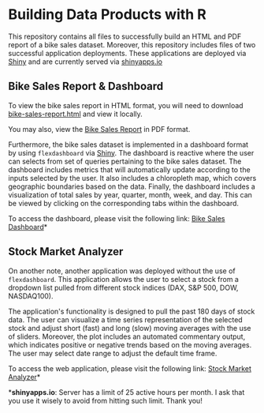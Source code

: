# Building Data Products with R

This repository contains all files to successfully build an HTML and PDF report of a bike sales dataset. Moreover, this repository includes files of two successful application deployments. These applications are deployed via [Shiny](https://shiny.rstudio.com/) and are currently served via [shinyapps.io](https://www.shinyapps.io/)

## Bike Sales Report & Dashboard

To view the bike sales report in HTML format, you will need to download [bike-sales-report.html](https://github.com/royruizzy/DataProducts_R-Deployment/raw/main/01_reporting_tools/bike-sales-report.html) and view it locally.

You may also, view the [Bike Sales Report](01_reporting_tools/bike-sales-report.pdf) in PDF format.

Furthermore, the bike sales dataset is implemented in a dashboard format by using `flexdashboard` via [Shiny](https://shiny.rstudio.com/). The dashboard is reactive where the user can selects from set of queries pertaining to the bike sales dataset. The dashboard includes metrics that will automatically update according to the inputs selected by the user. It also includes a chloropleth map, which covers geographic boundaries based on the data. Finally, the dashboard includes a visualization of total sales by year, quarter, month, week, and day. This can be viewed by clicking on the corresponding tabs within the dashboard.

To access the dashboard, please visit the following link: [Bike Sales Dashboard](https://royruiz.shinyapps.io/bike-sales-dashboard/)*

## Stock Market Analyzer

On another note, another application was deployed without the use of `flexdashboard`. This application allows the user to select a stock from a dropdown list pulled from different stock indices (DAX, S&P 500, DOW, NASDAQ100).

The application's functionality is designed to pull the past 180 days of stock data. The user can visualize a time series representation of the selected stock and adjust short (fast) and long (slow) moving averages with the use of sliders. Moreover, the plot includes an automated commentary output, which indicates positive or negative trends based on the moving averages. The user may select date range to adjust the default time frame.

 To access the web application, please visit the following link: [Stock Market Analyzer](https://royruiz.shinyapps.io/stock-market-analyzer/)*

\***shinyapps.io**: Server has a limit of 25 active hours per month. I ask that you use it wisely to avoid from hitting such limit. Thank you!

